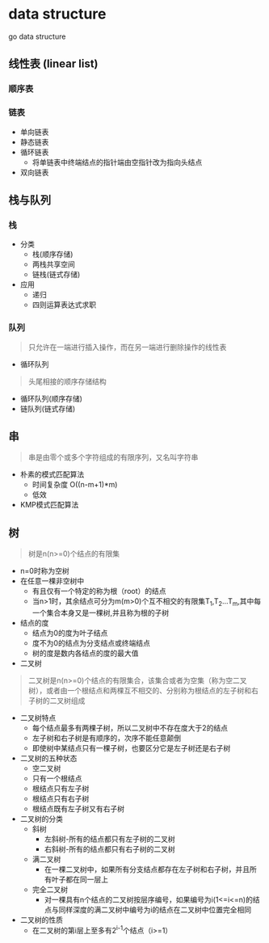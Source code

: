 # data structure
go data structure

## 线性表 (linear list)
### 顺序表
### 链表
* 单向链表
* 静态链表
* 循环链表
    * 将单链表中终端结点的指针端由空指针改为指向头结点
* 双向链表
## 栈与队列
### 栈

 * 分类
   * 栈(顺序存储)
   * 两栈共享空间
   * 链栈(链式存储)
 * 应用
   * 递归
   * 四则运算表达式求职
### 队列
> 只允许在一端进行插入操作，而在另一端进行删除操作的线性表
* 循环队列
> 头尾相接的顺序存储结构
  * 循环队列(顺序存储)
  * 链队列(链式存储)
## 串
> 串是由零个或多个字符组成的有限序列，又名叫字符串
* 朴素的模式匹配算法
  * 时间复杂度 O((n-m+1)*m)
  * 低效
* KMP模式匹配算法
## 树
> 树是n(n>=0)个结点的有限集
* n=0时称为空树
* 在任意一棵非空树中
  * 有且仅有一个特定的称为根（root）的结点
  * 当n>1时，其余结点可分为m(m>0)个互不相交的有限集T<sub>1</sub>,T<sub>2</sub>...T<sub>m</sub>,其中每一个集合本身又是一棵树,并且称为根的子树
* 结点的度
  * 结点为0的度为叶子结点
  * 度不为0的结点为分支结点或终端结点
  * 树的度是数内各结点的度的最大值
* 二叉树
> 二叉树是n(n>=0)个结点的有限集合，该集合或者为空集（称为空二叉树），或者由一个根结点和两棵互不相交的、分别称为根结点的左子树和右子树的二叉树组成
* 二叉树特点
  * 每个结点最多有两棵子树，所以二叉树中不存在度大于2的结点
  * 左子树和右子树是有顺序的，次序不能任意颠倒
  * 即使树中某结点只有一棵子树，也要区分它是左子树还是右子树
* 二叉树的五种状态
  * 空二叉树
  * 只有一个根结点
  * 根结点只有左子树
  * 根结点只有右子树
  * 根结点既有左子树又有右子树
* 二叉树的分类
  * 斜树
    * 左斜树-所有的结点都只有左子树的二叉树
    * 右斜树-所有的结点都只有右子树的二叉树
  * 满二叉树
    * 在一棵二叉树中，如果所有分支结点都存在左子树和右子树，并且所有叶子都在同一层上
  * 完全二叉树
    * 对一棵具有n个结点的二叉树按层序编号，如果编号为i(1<=i<=n)的结点与同样深度的满二叉树中编号为i的结点在二叉树中位置完全相同
* 二叉树的性质
  * 在二叉树的第i层上至多有2<sup>i-1</sup>个结点（i>=1）
